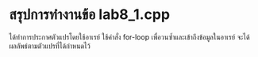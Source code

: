 # สรุปการทำงานข้อ lab8_1.cpp
ได้ทำการประกาศตัวแปรโดยใช้อาเรย์
ใช้คำสั่ง for-loop เพื่อวนซ้ำและเข้าถึงข้อมูลในอาเรย์
จะได้ผลลัพธ์ตามตัวแปรที่ได้กำหนดไว้
